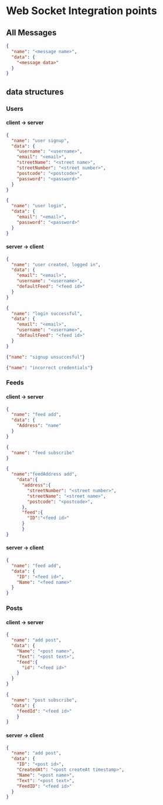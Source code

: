 # Web Socket Integration points

## All Messages

```json
{
  "name": "<message name>",
  "data": {
    "<message data>"
  }
}

```

## data structures

### Users

#### client -> server

```json
{
  "name": "user signup",
  "data": {
    "username": "<username>",
    "email": "<email>",
    "streetName": "<street name>",
    "streetNumber": "<street number>",
    "postcode": "<postcode>",
    "password": "<password>"
  }
}

{
  "name": "user login",
  "data": {
    "email": "<email>",
    "password": "<password>"
  }
}
```

#### server -> client
```json
{
  "name": "user created, logged in",
  "data": {
    "email": "<email>",
    "username": "<username>",
    "defaultFeed": "<feed id>"
  }
}

{
  "name": "login successful",
  "data": {
    "email": "<email>",
    "username": "<username>",
    "defaultFeed": "<feed id>"    
  }
}

{"name": "signup unsuccesful"}

{"name": "incorrect credentials"}

```

### Feeds

#### client -> server

```json
{
  "name": "feed add",
  "data": {
    "Address": "name"
  }
}

{
  "name": "feed subscribe"
}

{
  "name":"feedAddress add",
    "data":{
      "address":{
        "streetNumber": "<street number>",
        "streetName": "<street name>",
        "postcode": "<postcode>",
      },
      "feed":{
        "ID":"<feed id>"
      }
      }
}
```

#### server -> client

```json
{
  "name": "feed add",
  "data": {
    "ID": "<feed id>",
    "Name": "<feed name>"
  }
}
```

### Posts

#### client -> server

```json
{
  "name": "add post",
  "data": {
    "Name": "<post name>",
    "Text": "<post text>",
    "feed":{
      "id": "<feed id>"
    }
  }
}

{
  "name": "post subscribe",
  "data": {
    "feedId": "<feed id>"
    }
}

```

#### server -> client

```json
{
  "name": "add post",
  "data": {
    "ID": "<post id>",
    "CreatedAt": "<post createAt timestamp>",
    "Name": "<post name>",
    "Text": "<post text>",
    "FeedID": "<feed id>"
  }
}

```
